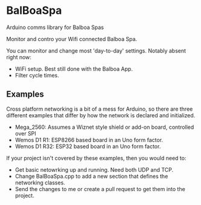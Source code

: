 # BalBoaSpa
Arduino comms library for Balboa Spas

Monitor and contro your Wifi connected Balboa Spa.  

You can monitor and change most 'day-to-day' settings.  Notably absent right now:
 - WiFi setup.  Best still done with the Balboa App.
 - Filter cycle times.
 
 ## Examples

Cross platform networking is a bit of a mess for Arduino, so there are three different examples that differ by how the network is declared and initialized.
 - Mega_2560:  Assumes a Wiznet style shield or add-on board, controlled over SPI
 - Wemos D1 R1: ESP8266 based board in an Uno form factor.
 - Wemos D1 R32: ESP32 based board in an Uno form factor.
 
If your project isn't covered by these examples, then you would need to:
 - Get basic netowrking up and running.  Need both UDP and TCP.
 - Change BalBoaSpa.cpp to add a new section that defines the networking classes.
 - Send the changes to me or create a pull request to get them into the project.
